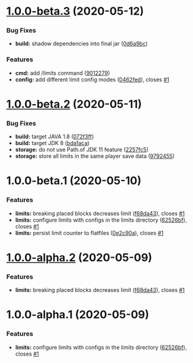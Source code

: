 # [1.0.0-beta.3](https://github.com/Silthus/sLimits/compare/v1.0.0-beta.2...v1.0.0-beta.3) (2020-05-12)


### Bug Fixes

* **build:** shadow dependencies into final jar ([0d6a9bc](https://github.com/Silthus/sLimits/commit/0d6a9bce8a8249ed79828a37062e7767a645101c))


### Features

* **cmd:** add /limits command ([9012279](https://github.com/Silthus/sLimits/commit/9012279d54910e7d99c246ef868d1e420fa58de5))
* **config:** add different limit config modes ([0462fed](https://github.com/Silthus/sLimits/commit/0462fedf428890b05f0ee1fc9bbe4223c2dd3dc2)), closes [#1](https://github.com/Silthus/sLimits/issues/1)

# [1.0.0-beta.2](https://github.com/Silthus/sLimits/compare/v1.0.0-beta.1...v1.0.0-beta.2) (2020-05-11)


### Bug Fixes

* **build:** target JAVA 1.8 ([072f3ff](https://github.com/Silthus/sLimits/commit/072f3ffbf615280498b33df3f933daa075eac0c0))
* **build:** target JDK 8 ([bda1aca](https://github.com/Silthus/sLimits/commit/bda1aca489ec922dc86f956e936909ccb9dd1225))
* **storage:** do not use Path.of JDK 11 feature ([2257fc5](https://github.com/Silthus/sLimits/commit/2257fc54df79c8bcd71ca9a9d4a7a64b118f9027))
* **storage:** store all limits in the same player save data ([9792455](https://github.com/Silthus/sLimits/commit/9792455db2d1d7fdf96c01231110d791ad928590))

# 1.0.0-beta.1 (2020-05-10)


### Features

* **limits:** breaking placed blocks decreases limit ([f68da43](https://github.com/Silthus/sLimits/commit/f68da430759d9d53b5b013f9faf040309e13dd11)), closes [#1](https://github.com/Silthus/sLimits/issues/1)
* **limits:** configure limits with configs in the limits directory ([62526bf](https://github.com/Silthus/sLimits/commit/62526bf6a0d0d60f1e94ac28aa1b10df306135cc)), closes [#1](https://github.com/Silthus/sLimits/issues/1)
* **limits:** persist limit counter to flatfiles ([0e2c90a](https://github.com/Silthus/sLimits/commit/0e2c90abfdaaf3d2f0b114396f2b7679fc841cb1)), closes [#1](https://github.com/Silthus/sLimits/issues/1)

# [1.0.0-alpha.2](https://github.com/Silthus/sLimits/compare/v1.0.0-alpha.1...v1.0.0-alpha.2) (2020-05-09)


### Features

* **limits:** breaking placed blocks decreases limit ([f68da43](https://github.com/Silthus/sLimits/commit/f68da430759d9d53b5b013f9faf040309e13dd11)), closes [#1](https://github.com/Silthus/sLimits/issues/1)

# 1.0.0-alpha.1 (2020-05-09)


### Features

* **limits:** configure limits with configs in the limits directory ([62526bf](https://github.com/Silthus/sLimits/commit/62526bf6a0d0d60f1e94ac28aa1b10df306135cc)), closes [#1](https://github.com/Silthus/sLimits/issues/1)
